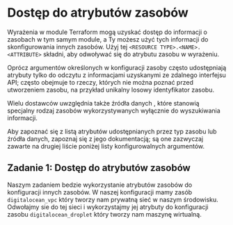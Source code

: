 # Dostęp do atrybutów zasobów

Wyrażenia w module Terraform mogą uzyskać dostęp do informacji o zasobach w tym samym module, a Ty możesz użyć tych informacji do skonfigurowania innych zasobów. Użyj tej `<RESOURCE TYPE>.<NAME>.<ATTRIBUTE>` składni, aby odwoływać się do atrybutu zasobu w wyrażeniu.

Oprócz argumentów określonych w konfiguracji zasoby często udostępniają atrybuty tylko do odczytu z informacjami uzyskanymi ze zdalnego interfejsu API; często obejmuje to rzeczy, których nie można poznać przed utworzeniem zasobu, na przykład unikalny losowy identyfikator zasobu.

Wielu dostawców uwzględnia także źródła danych , które stanowią specjalny rodzaj zasobów wykorzystywanych wyłącznie do wyszukiwania informacji.

Aby zapoznać się z listą atrybutów udostępnianych przez typ zasobu lub źródła danych, zapoznaj się z jego dokumentacją; są one zazwyczaj zawarte na drugiej liście poniżej listy konfigurowalnych argumentów.

## Zadanie 1: Dostęp do atrybutów zasobów
Naszym zadaniem bedzie wykorzystanie atrybutów zasobów do konfiguracji innych zasobów.
W naszej konfiguracji mamy zasób `digitalocean_vpc` który tworzy nam prywatną sieć w naszym środowisku. Odwołajmy sie do tej sieci i wykorzystajmy jej atrybuty do konfiguracji zasobu `digitalocean_droplet` który tworzy nam maszynę wirtualną.